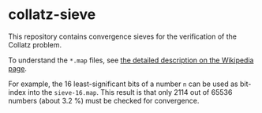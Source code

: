 # collatz-sieve
This repository contains convergence sieves for the verification of the Collatz problem.

To understand the `*.map` files, see [the detailed description on the Wikipedia page](https://en.wikipedia.org/wiki/Collatz_conjecture#Modular_restrictions).

For example, the 16 least-significant bits of a number `n` can be used as bit-index into the `sieve-16.map`.
This result is that only 2114 out of 65536 numbers (about 3.2 %) must be checked for convergence.
